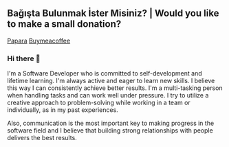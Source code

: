 ## Bağışta Bulunmak İster Misiniz? | Would you like to make a small donation?
[Papara](https://ppr.ist/C53BMxuh)
[Buymeacoffee](https://buymeacoffee.com/ademkocamaz)

### Hi there 👋

I'm a Software Developer who is committed to self-development and lifetime learning. I'm always active and eager to learn new skills. I believe this way I can consistently achieve better results. I'm a multi-tasking person when handling tasks and can work well under pressure. I try to utilize a creative approach to problem-solving while working in a team or individually, as in my past experiences.

Also, communication is the most important key to making progress in the software field and I believe that building strong relationships with people delivers the best results.

<!--
**ademkocamaz/ademkocamaz** is a ✨ _special_ ✨ repository because its `README.md` (this file) appears on your GitHub profile.

Here are some ideas to get you started:

- 🔭 I’m currently working on ...
- 🌱 I’m currently learning ...
- 👯 I’m looking to collaborate on ...
- 🤔 I’m looking for help with ...
- 💬 Ask me about ...
- 📫 How to reach me: ...
- 😄 Pronouns: ...
- ⚡ Fun fact: ...
-->
